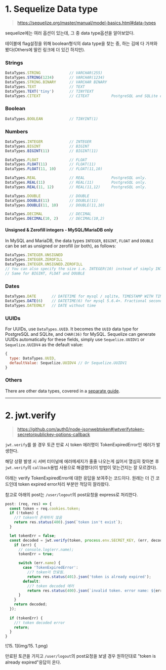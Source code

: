 # 1. Sequelize Data type

> https://sequelize.org/master/manual/model-basics.html#data-types

sequelize에는 여러 옵션이 있는데, 그 중 data type옵션을 알아보았다.

테이블에 flag설정을 위해 boolean형식의 data type을 찾는 중, 하는 김에 다 가져와봤다(Others에 딸린 링크에 더 있긴 하지만).



### Strings

```js
DataTypes.STRING             // VARCHAR(255)
DataTypes.STRING(1234)       // VARCHAR(1234)
DataTypes.STRING.BINARY      // VARCHAR BINARY
DataTypes.TEXT               // TEXT
DataTypes.TEXT('tiny')       // TINYTEXT
DataTypes.CITEXT             // CITEXT          PostgreSQL and SQLite only.
```

### Boolean

```js
DataTypes.BOOLEAN            // TINYINT(1)
```

### Numbers

```js
DataTypes.INTEGER            // INTEGER
DataTypes.BIGINT             // BIGINT
DataTypes.BIGINT(11)         // BIGINT(11)

DataTypes.FLOAT              // FLOAT
DataTypes.FLOAT(11)          // FLOAT(11)
DataTypes.FLOAT(11, 10)      // FLOAT(11,10)

DataTypes.REAL               // REAL            PostgreSQL only.
DataTypes.REAL(11)           // REAL(11)        PostgreSQL only.
DataTypes.REAL(11, 12)       // REAL(11,12)     PostgreSQL only.

DataTypes.DOUBLE             // DOUBLE
DataTypes.DOUBLE(11)         // DOUBLE(11)
DataTypes.DOUBLE(11, 10)     // DOUBLE(11,10)

DataTypes.DECIMAL            // DECIMAL
DataTypes.DECIMAL(10, 2)     // DECIMAL(10,2)
```

#### Unsigned & Zerofill integers - MySQL/MariaDB only

In MySQL and MariaDB, the data types `INTEGER`, `BIGINT`, `FLOAT` and `DOUBLE` can be set as unsigned or zerofill (or both), as follows:

```js
DataTypes.INTEGER.UNSIGNED
DataTypes.INTEGER.ZEROFILL
DataTypes.INTEGER.UNSIGNED.ZEROFILL
// You can also specify the size i.e. INTEGER(10) instead of simply INTEGER
// Same for BIGINT, FLOAT and DOUBLE
```

### Dates

```js
DataTypes.DATE       // DATETIME for mysql / sqlite, TIMESTAMP WITH TIME ZONE for postgres
DataTypes.DATE(6)    // DATETIME(6) for mysql 5.6.4+. Fractional seconds support with up to 6 digits of precision
DataTypes.DATEONLY   // DATE without time
```

### UUIDs

For UUIDs, use `DataTypes.UUID`. It becomes the `UUID` data type for PostgreSQL and SQLite, and `CHAR(36)` for MySQL. Sequelize can generate UUIDs automatically for these fields, simply use `Sequelize.UUIDV1` or `Sequelize.UUIDV4` as the default value:

```js
{
  type: DataTypes.UUID,
  defaultValue: Sequelize.UUIDV4 // Or Sequelize.UUIDV1
}
```

### Others

There are other data types, covered in a [separate guide](https://sequelize.org/master/manual/other-data-types.html).



---

# 2. jwt.verify

> https://github.com/auth0/node-jsonwebtoken#jwtverifytoken-secretorpublickey-options-callback

`jwt.verify`를 쓸 경우 토큰 만료 시 token 에러명이 TokenExpiredError인 에러가 발생한다.

해당 상황 발생 시 서버 터미널에 에러메세지가 줄줄 나오는게 싫어서 열심히 찾아본 후 `jwt.verify`의 `callback`용법 사용으로 해결했다(이 방법이 맞는건지는 잘 모르겠다).



아래는 verify TokenExpiredError에 대한 응답을 보여주는 코드이다. 원래는 더 긴 코드인데 token expired error처리 부분만 적당히 잘라왔다.

참고로 아래의 post는 `/user/logout`의 post요청을 express로 처리한다.

```js
post: (req, res) => {
  const token = req.cookies.token;
  if (!token) {
    //? token이 존재하지 않음
    return res.status(400).json(`token isn't exist`);
  }

  let tokenErr = false;
  const decoded = jwt.verify(token, process.env.SECRET_KEY, (err, decoded) => {
    if (err) {
      // console.log(err.name);
      tokenErr = true;

      switch (err.name) {
        case 'TokenExpiredError':
          //? token이 만료됨.
          return res.status(401).json('token is already expired');
        default:
          //? token decoded 에러
          return res.status(400).json(`invalid token. error name: ${err.name}`);
      }
    }
    return decoded;
  });
    
  if (tokenErr) {
    //! token decoded error
    return;
  }
}
```

![15. 1](img/15. 1.png)

만료된 토큰을 가지고 `/user/logout`의 post요청을 보낼 경우 원하던대로 "token is already expired"응답이 온다.

